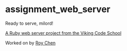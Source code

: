 # assignment_web_server
Ready to serve, milord!

[A Ruby web server project from the Viking Code School](http://www.vikingcodeschool.com)

Worked on by [Roy Chen](https://github.com/roychen25)
